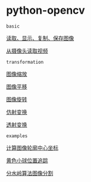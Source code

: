 # python-opencv
`basic`

[读取、显示、复制、保存图像](https://github.com/liguiyuan/python-opencv/blob/master/basic/read_write_image.py)

[从摄像头读取视频](https://github.com/liguiyuan/python-opencv/blob/master/basic/video_capture.py)



`transformation`

[图像缩放](https://github.com/liguiyuan/python-opencv/blob/master/transformation/1.image_resize.py)

[图像平移](https://github.com/liguiyuan/python-opencv/blob/master/transformation/2.image_move.py)

[图像旋转](https://github.com/liguiyuan/python-opencv/blob/master/transformation/3.image_rotating.py)

[仿射变换](https://github.com/liguiyuan/python-opencv/blob/master/transformation/4.image_affine.py)

[透射变换](https://github.com/liguiyuan/python-opencv/blob/master/transformation/5.image_perspective.py)



`examples`

[计算图像轮廓中心坐标](https://github.com/liguiyuan/python-opencv/blob/master/examples/center_of_shape.py)

[黄色小球位置追踪](https://github.com/liguiyuan/python-opencv/blob/master/examples/ball_tracking.py)

[分水岭算法图像分割](https://github.com/liguiyuan/python-opencv/blob/master/examples/watershed.py)

